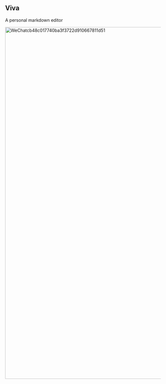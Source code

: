 ## Viva

A personal markdown editor

<img width="1136" alt="WeChatcb48c017740ba3f3722d910667811d51" src="https://user-images.githubusercontent.com/12481935/59156543-b6212680-8acf-11e9-9283-7030425dd810.png">
